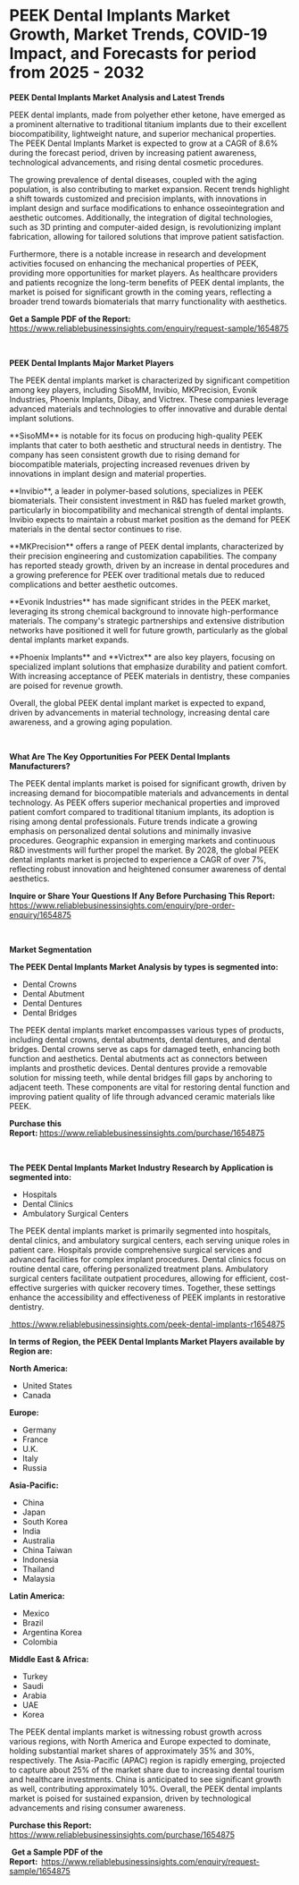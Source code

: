 <p><h1>PEEK Dental Implants Market Growth, Market Trends, COVID-19 Impact, and Forecasts for period from 2025 - 2032</h1></p><p><strong>PEEK Dental Implants Market Analysis and Latest Trends</strong></p>
<p><p>PEEK dental implants, made from polyether ether ketone, have emerged as a prominent alternative to traditional titanium implants due to their excellent biocompatibility, lightweight nature, and superior mechanical properties. The PEEK Dental Implants Market is expected to grow at a CAGR of 8.6% during the forecast period, driven by increasing patient awareness, technological advancements, and rising dental cosmetic procedures.</p><p>The growing prevalence of dental diseases, coupled with the aging population, is also contributing to market expansion. Recent trends highlight a shift towards customized and precision implants, with innovations in implant design and surface modifications to enhance osseointegration and aesthetic outcomes. Additionally, the integration of digital technologies, such as 3D printing and computer-aided design, is revolutionizing implant fabrication, allowing for tailored solutions that improve patient satisfaction.</p><p>Furthermore, there is a notable increase in research and development activities focused on enhancing the mechanical properties of PEEK, providing more opportunities for market players. As healthcare providers and patients recognize the long-term benefits of PEEK dental implants, the market is poised for significant growth in the coming years, reflecting a broader trend towards biomaterials that marry functionality with aesthetics.</p></p>
<p><strong>Get a Sample PDF of the Report:&nbsp;</strong> <a href="https://www.reliablebusinessinsights.com/enquiry/request-sample/1654875?utm_campaign=1847&utm_medium=2&utm_source=Github&utm_content=ia&utm_term=18042025&utm_id=peek-dental-implants">https://www.reliablebusinessinsights.com/enquiry/request-sample/1654875</a></p>
<p>&nbsp;</p>
<p><strong>PEEK Dental Implants Major Market Players</strong></p>
<p><p>The PEEK dental implants market is characterized by significant competition among key players, including SisoMM, Invibio, MKPrecision, Evonik Industries, Phoenix Implants, Dibay, and Victrex. These companies leverage advanced materials and technologies to offer innovative and durable dental implant solutions.</p><p>**SisoMM** is notable for its focus on producing high-quality PEEK implants that cater to both aesthetic and structural needs in dentistry. The company has seen consistent growth due to rising demand for biocompatible materials, projecting increased revenues driven by innovations in implant design and material properties.</p><p>**Invibio**, a leader in polymer-based solutions, specializes in PEEK biomaterials. Their consistent investment in R&D has fueled market growth, particularly in biocompatibility and mechanical strength of dental implants. Invibio expects to maintain a robust market position as the demand for PEEK materials in the dental sector continues to rise.</p><p>**MKPrecision** offers a range of PEEK dental implants, characterized by their precision engineering and customization capabilities. The company has reported steady growth, driven by an increase in dental procedures and a growing preference for PEEK over traditional metals due to reduced complications and better aesthetic outcomes.</p><p>**Evonik Industries** has made significant strides in the PEEK market, leveraging its strong chemical background to innovate high-performance materials. The company's strategic partnerships and extensive distribution networks have positioned it well for future growth, particularly as the global dental implants market expands.</p><p>**Phoenix Implants** and **Victrex** are also key players, focusing on specialized implant solutions that emphasize durability and patient comfort. With increasing acceptance of PEEK materials in dentistry, these companies are poised for revenue growth.</p><p>Overall, the global PEEK dental implant market is expected to expand, driven by advancements in material technology, increasing dental care awareness, and a growing aging population.</p></p>
<p>&nbsp;</p>
<p><strong>What Are The Key Opportunities For PEEK Dental Implants Manufacturers?</strong></p>
<p><p>The PEEK dental implants market is poised for significant growth, driven by increasing demand for biocompatible materials and advancements in dental technology. As PEEK offers superior mechanical properties and improved patient comfort compared to traditional titanium implants, its adoption is rising among dental professionals. Future trends indicate a growing emphasis on personalized dental solutions and minimally invasive procedures. Geographic expansion in emerging markets and continuous R&D investments will further propel the market. By 2028, the global PEEK dental implants market is projected to experience a CAGR of over 7%, reflecting robust innovation and heightened consumer awareness of dental aesthetics.</p></p>
<p><strong>Inquire or Share Your Questions If Any Before Purchasing This Report:</strong> <a href="https://www.reliablebusinessinsights.com/enquiry/pre-order-enquiry/1654875?utm_campaign=1847&utm_medium=2&utm_source=Github&utm_content=ia&utm_term=18042025&utm_id=peek-dental-implants">https://www.reliablebusinessinsights.com/enquiry/pre-order-enquiry/1654875</a></p>
<p>&nbsp;</p>
<p><strong>Market Segmentation</strong></p>
<p><strong>The PEEK Dental Implants Market Analysis by types is segmented into:</strong></p>
<p><ul><li>Dental Crowns</li><li>Dental Abutment</li><li>Dental Dentures</li><li>Dental Bridges</li></ul></p>
<p><p>The PEEK dental implants market encompasses various types of products, including dental crowns, dental abutments, dental dentures, and dental bridges. Dental crowns serve as caps for damaged teeth, enhancing both function and aesthetics. Dental abutments act as connectors between implants and prosthetic devices. Dental dentures provide a removable solution for missing teeth, while dental bridges fill gaps by anchoring to adjacent teeth. These components are vital for restoring dental function and improving patient quality of life through advanced ceramic materials like PEEK.</p></p>
<p><strong>Purchase this Report:&nbsp;</strong><a href="https://www.reliablebusinessinsights.com/purchase/1654875?utm_campaign=1847&utm_medium=2&utm_source=Github&utm_content=ia&utm_term=18042025&utm_id=peek-dental-implants">https://www.reliablebusinessinsights.com/purchase/1654875</a></p>
<p>&nbsp;</p>
<p><strong>The PEEK Dental Implants Market Industry Research by Application is segmented into:</strong></p>
<p><ul><li>Hospitals</li><li>Dental Clinics</li><li>Ambulatory Surgical Centers</li></ul></p>
<p><p>The PEEK dental implants market is primarily segmented into hospitals, dental clinics, and ambulatory surgical centers, each serving unique roles in patient care. Hospitals provide comprehensive surgical services and advanced facilities for complex implant procedures. Dental clinics focus on routine dental care, offering personalized treatment plans. Ambulatory surgical centers facilitate outpatient procedures, allowing for efficient, cost-effective surgeries with quicker recovery times. Together, these settings enhance the accessibility and effectiveness of PEEK implants in restorative dentistry.</p></p>
<p><a href="https://www.reliablebusinessinsights.com/peek-dental-implants-r1654875?utm_campaign=1847&utm_medium=2&utm_source=Github&utm_content=ia&utm_term=18042025&utm_id=peek-dental-implants">&nbsp;https://www.reliablebusinessinsights.com/peek-dental-implants-r1654875</a></p>
<p><strong>In terms of Region, the PEEK Dental Implants Market Players available by Region are:</strong></p>
<p>
    <p> <strong> North America: </strong>
        <ul>
            <li>United States</li>
            <li>Canada</li>
        </ul>
        </p> 
    <p> <strong> Europe: </strong>
        <ul>
            <li>Germany</li>
            <li>France</li>
            <li>U.K.</li>
            <li>Italy</li>
            <li>Russia</li>
        </ul>
        </p> 
    <p> <strong> Asia-Pacific: </strong>
        <ul>
            <li>China</li>
            <li>Japan</li>
            <li>South Korea</li>
            <li>India</li>
            <li>Australia</li>
            <li>China Taiwan</li>
            <li>Indonesia</li>
            <li>Thailand</li>
            <li>Malaysia</li>
        </ul>
        </p> 
    <p> <strong> Latin America: </strong>
        <ul>
            <li>Mexico</li>
            <li>Brazil</li>
            <li>Argentina Korea</li>
            <li>Colombia</li>
        </ul>
        </p> 
    <p> <strong> Middle East & Africa: </strong>
        <ul>
            <li>Turkey</li>
            <li>Saudi</li>
            <li>Arabia</li>
            <li>UAE</li>
            <li>Korea</li>
        </ul>
    </p>
    </p>
<p><p>The PEEK dental implants market is witnessing robust growth across various regions, with North America and Europe expected to dominate, holding substantial market shares of approximately 35% and 30%, respectively. The Asia-Pacific (APAC) region is rapidly emerging, projected to capture about 25% of the market share due to increasing dental tourism and healthcare investments. China is anticipated to see significant growth as well, contributing approximately 10%. Overall, the PEEK dental implants market is poised for sustained expansion, driven by technological advancements and rising consumer awareness.</p></p>
<p><strong>Purchase this Report: </strong><a href="https://www.reliablebusinessinsights.com/purchase/1654875?utm_campaign=1847&utm_medium=2&utm_source=Github&utm_content=ia&utm_term=18042025&utm_id=peek-dental-implants">https://www.reliablebusinessinsights.com/purchase/1654875</a></p>
<p>&nbsp;<strong>Get a Sample PDF of the Report:&nbsp;&nbsp;</strong><a href="https://www.reliablebusinessinsights.com/enquiry/request-sample/1654875?utm_campaign=1847&utm_medium=2&utm_source=Github&utm_content=ia&utm_term=18042025&utm_id=peek-dental-implants">https://www.reliablebusinessinsights.com/enquiry/request-sample/1654875</a></p>
<p><strong></strong></p>
<p><p></p><p></p><p></p></p>